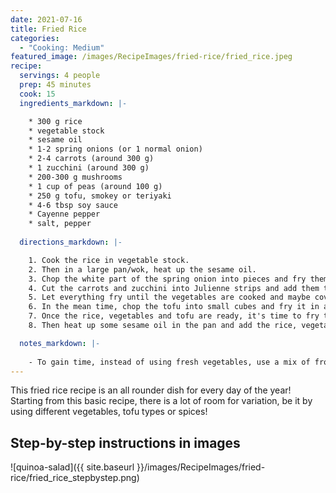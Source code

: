 ```yaml
---
date: 2021-07-16
title: Fried Rice
categories:
  - "Cooking: Medium"
featured_image: /images/RecipeImages/fried-rice/fried_rice.jpeg
recipe:
  servings: 4 people
  prep: 45 minutes
  cook: 15
  ingredients_markdown: |-

    * 300 g rice
    * vegetable stock
    * sesame oil
    * 1-2 spring onions (or 1 normal onion)
    * 2-4 carrots (around 300 g)
    * 1 zucchini (around 300 g)
    * 200-300 g mushrooms
    * 1 cup of peas (around 100 g)
    * 250 g tofu, smokey or teriyaki
    * 4-6 tbsp soy sauce
    * Cayenne pepper
    * salt, pepper
  
  directions_markdown: |-

    1. Cook the rice in vegetable stock.
    2. Then in a large pan/wok, heat up the sesame oil.
    3. Chop the white part of the spring onion into pieces and fry them in the oil. Cut as well the green leaves of the onion and keep them for the frying/serving part later on.
    4. Cut the carrots and zucchini into Julienne strips and add them to the pan. Let them fry for a few minutes and then add the mushrooms, also cut into fine strips. 
    5. Let everything fry until the vegetables are cooked and maybe cover the pan with a lid. Towards the end of the cooking time add the peas.
    6. In the mean time, chop the tofu into small cubes and fry it in a bit of sesame oil in a separate pan.
    7. Once the rice, vegetables and tofu are ready, it's time to fry the mixture. Either use an additional pan, or transfer the vegetables to a temporary bowl to liberate the pan. Make sure the rice is not to watery, otherwise it won't fry very well.
    8. Then heat up some sesame oil in the pan and add the rice, vegetables and tofu. If your pan is not big enough, only add half of everything. Add the soy sauce, a pinch of cayenne pepper, normal pepper and the green part of the spring onions. If not salty enough, add some more salt as well. Let the whole mixture fry until the rice becomes slightly crispy and enjoy!

  notes_markdown: |-
    
    - To gain time, instead of using fresh vegetables, use a mix of frozen (Asian) vegetables.
---
```


This fried rice recipe is an all rounder dish for every day of the year! Starting from this basic recipe, there is a lot of room for variation, be it by using different vegetables, tofu types or spices!

<h2>Step-by-step instructions in images</h2>

![quinoa-salad]({{ site.baseurl }}/images/RecipeImages/fried-rice/fried_rice_stepbystep.png)